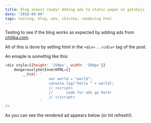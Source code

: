 ```yaml
---
title: Blog almost ready! Adding ads to static pages on gatsbyjs
date: "2018-09-04"
tags: testing, blog, ads, chitika, rendering html
---
```


Testing to see if the blog works as expected by adding ads from <a href="chitika.com">chitika.com</a>. 

All of this is done by setting html in the `<div>...</div>` tag of the post.

An emaple is somethig like this:

```javascript
<div style={{height: '250px', width: '500px'}}
    dangerouslySetInnerHTML={{
        __html: `   
                    var world = "world";
                    console.log("hello " + world);
                    // <script>
                    //      code for ads go here!
                    // </script>
                `
/>
```

As you can see the rendered ad appears below (or hit refresh!).

<br/><br/>
<!-- add placed below -->
<div style="height: 250px; weight:550px;">
    <script type="text/javascript">
        ( function() {
        if (window.CHITIKA === undefined) { window.CHITIKA = { 'units' : [] }; };
        var unit = {"calltype":"async[2]","publisher":"akarnawat","width":550,"height":250,"sid":"Chitika Default"};
        var placement_id = window.CHITIKA.units.length;
        window.CHITIKA.units.push(unit);
        document.write('<div id="chitikaAdBlock-' + placement_id + '"></div>');
        }());
    </script>
    <script type="text/javascript" src="//cdn.chitika.net/getads.js" async></script>
</div>